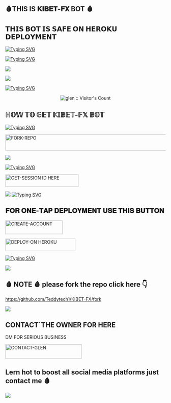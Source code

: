##  🩸THIS IS 𝐊𝐈𝐁𝐄𝐓-𝐅𝐗 BOT 🩸

## 𝗧𝗛𝗜𝗦 𝗕𝗢𝗧 𝗜𝗦 𝗦𝗔𝗙𝗘 𝗢𝗡 𝗛𝗘𝗥𝗢𝗞𝗨 𝗗𝗘𝗣𝗟𝗢𝗬𝗠𝗘𝗡𝗧

[![Typing SVG](https://readme-typing-svg.herokuapp.com?font=Rockstar-ExtraBold&size=30&pause=1000&color=red&center=true&vCenter=true&width=815&height=60&lines=🩸+🩸+🩸+🩸+🩸)](https://git.io/typing-svg) 


[![Typing SVG](https://readme-typing-svg.herokuapp.com?font=Rockstar-ExtraBold&size=30&pause=1000&color=red&center=true&vCenter=true&width=815&height=60&lines=𝐊𝐈𝐁𝐄𝐓-𝐅𝐗+𝗕𝗢𝗧+𝗖𝗥𝗘𝗔𝗧𝗘𝗗+𝗕𝗬+𝐊𝐈𝐁𝐄𝐓)](https://git.io/typing-svg) 


<a><img src='https://i.imgur.com/LyHic3i.gif'/></a>


<a><img src='https://i.imgur.com/LyHic3i.gif'/></a>

[![Typing SVG](https://readme-typing-svg.herokuapp.com?font=Rockstar-ExtraBold&size=30&pause=1000&color=red&center=true&vCenter=true&width=900&height=60&lines=𝗣𝗥𝗢𝗚𝗥𝗘𝗦𝗦`🩸+𝗙𝗢𝗥+𝐊𝐈𝐁𝐄𝐓-𝐅𝐗+𝗕𝗢𝗧+`🩸)](https://git.io/typing-svg) 


 <p align="center"><img src="https://profile-counter.glitch.me/{GLEN BOT}/count.svg" alt="glen :: Visitor's Count" old_src="https://profile-counter.glitch.me/{mustaffa}/count.svg" /></p>






## ℍ𝕆𝕎 𝕋𝕆 𝔾𝔼𝕋 𝕂𝕀𝔹𝔼𝕋-𝔽𝕏 𝔹𝕆𝕋

  
[![Typing SVG](https://readme-typing-svg.herokuapp.com?font=Rockstar-ExtraBold&color=red&lines=𝗙𝗢𝗥𝗞🩸+𝗔𝗡𝗗`🩸+𝗦𝗧𝗔𝗥`🩸+𝗥𝗘𝗣𝗢)](https://git.io/typing-svg)
 

   
   <a href="https://github.com/jtechde/james/fork"><img title="FORK-REPO" src="https://img.shields.io/badge/FORK-REPO-h?color=blue&style=for-the-badge&logo=iphone" width="700" height="50.45"/></a></p>


<a><img src='https://i.imgur.com/LyHic3i.gif'/></a>

 
 
[![Typing SVG](https://readme-typing-svg.herokuapp.com?font=Rockstar-ExtraBold&color=red&lines=𝗦𝗘𝗦𝗦𝗜𝗢𝗡`🩸+𝗜𝗗+𝗦𝗜𝗧𝗘`🩸+𝗜𝗦+𝗛𝗘𝗥𝗘`🩸⃟༑༑)](https://git.io/typing-svg)
 


  <a href="https://lucky-id.onrender.com/pair"><img title="GET-SESSION ID HERE" src="https://img.shields.io/badge/GET-SESSION ID HERE-h?color=green&style=for-the-badge&logo=Bugatti" width="230" height="38.45"/></a></p>

  
  <a><img src='https://i.imgur.com/LyHic3i.gif'/></a>
[![Typing SVG](https://readme-typing-svg.herokuapp.com?font=Rockstar-ExtraBold&color=yellow&lines=𝐃𝐄𝐏𝐋𝐎𝐘+𝐎𝐍+𝐇𝐄𝐑𝐎𝐊𝐔)](https://git.io/typing-svg)


 
## 𝐅𝐎𝐑 𝐎𝐍𝐄-𝐓𝐀𝐏 𝐃𝐄𝐏𝐋𝐎𝐘𝐌𝐄𝐍𝐓 𝐔𝐒𝐄 𝐓𝐇𝐈𝐒 𝐁𝐔𝐓𝐓𝐎𝐍
   
   <a href="https://signup.heroku.com/"><img title="CREATE-ACCOUNT" src="https://img.shields.io/badge/CREATE-ACCOUNT-h?color=blue&style=for-the-badge&logo=heroku" width="180" height="43.45"/></a></p>


 <a href="https://dashboard.heroku.com/new?template=https://github.com/Teddytech1/KIBET-FX"><img title="DEPLOY-ON HEROKU" src="https://img.shields.io/badge/DEPLOY-ON HEROKU-h?color=green&style=for-the-badge&logo=heroku" width="220" height="38.45"/></a></p>

 
 [![Typing SVG](https://readme-typing-svg.herokuapp.com?font=Rockstar-ExtraBold&size=30&pause=1000&color=0000FF&center=true&vCenter=true&width=815&height=60&lines=▭`🩸+▬+▭+▬+▭+▬+▭+▬+▭+▬+▭)](https://git.io/typing-svg) 


<a><img src='https://i.imgur.com/LyHic3i.gif'/></a>

## 🩸 NOTE 🩸 please fork the repo click here 👇
https://github.com/Teddytech1/KIBET-FX/fork


<a><img src='https://i.imgur.com/LyHic3i.gif'/></a>

## CONTACT`THE OWNER FOR HERE
  DM FOR SERIOUS BUSINESS

   <a href="https://wa.me/254799963583"><img title="CONTACT-GLEN" src="https://img.shields.io/badge/CONTACT-KIBET-h?color=black&style=for-the-badge&logo=WhatsApp" width="240" height="45"/></a></p>

## Lern hot to boost all social media platforms just contact me 🩸

 


<a><img src='https://i.imgur.com/LyHic3i.gif'/></a>

